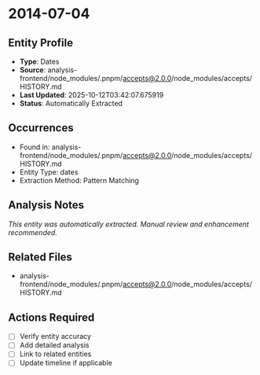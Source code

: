# 2014-07-04

## Entity Profile
- **Type**: Dates
- **Source**: analysis-frontend/node_modules/.pnpm/accepts@2.0.0/node_modules/accepts/HISTORY.md
- **Last Updated**: 2025-10-12T03:42:07.675919
- **Status**: Automatically Extracted

## Occurrences
- Found in: analysis-frontend/node_modules/.pnpm/accepts@2.0.0/node_modules/accepts/HISTORY.md
- Entity Type: dates
- Extraction Method: Pattern Matching

## Analysis Notes
*This entity was automatically extracted. Manual review and enhancement recommended.*

## Related Files
- analysis-frontend/node_modules/.pnpm/accepts@2.0.0/node_modules/accepts/HISTORY.md

## Actions Required
- [ ] Verify entity accuracy
- [ ] Add detailed analysis
- [ ] Link to related entities
- [ ] Update timeline if applicable
